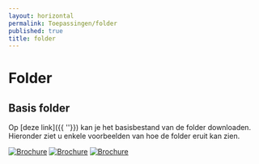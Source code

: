 ```yaml
---
layout: horizontal
permalink: Toepassingen/folder
published: true
title: folder
---
```


# Folder

## Basis folder
Op [deze link]({{ ''}}) kan je het basisbestand van de folder downloaden.
Hieronder ziet u enkele voorbeelden van hoe de folder eruit kan zien.

<a href="../assets/images/toepassingen/Brochure1.png" data-lightbox="image-1" data-title="Brochure"><img src="../assets/images/toepassingen/Brochure1.png" alt="Brochure" class="w-75"></a>
<a href="../assets/images/toepassingen/Brochure2.png" data-lightbox="image-1" data-title="Brochure"><img src="../assets/images/toepassingen/Brochure2.png" alt="Brochure" class="w-75"></a>
<a href="../assets/images/toepassingen/Brochure3.png" data-lightbox="image-1" data-title="Brochure"><img src="../assets/images/toepassingen/Brochure3.png" alt="Brochure" class="w-75"></a>